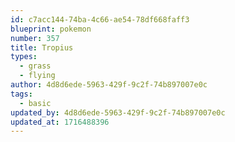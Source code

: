 ```yaml
---
id: c7acc144-74ba-4c66-ae54-78df668faff3
blueprint: pokemon
number: 357
title: Tropius
types:
  - grass
  - flying
author: 4d8d6ede-5963-429f-9c2f-74b897007e0c
tags:
  - basic
updated_by: 4d8d6ede-5963-429f-9c2f-74b897007e0c
updated_at: 1716488396
---
```

